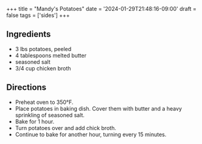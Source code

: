 +++
title = "Mandy's Potatoes"
date = '2024-01-29T21:48:16-09:00'
draft = false
tags = ['sides']
+++

## Ingredients
* 3 lbs potatoes, peeled
* 4 tablespoons melted butter
* seasoned salt
* 3/4 cup chicken broth

## Directions
* Preheat oven to 350°F.
* Place potatoes in baking dish. Cover them with butter and a heavy sprinkling of seasoned salt.
* Bake for 1 hour.
* Turn potatoes over and add chick broth.
* Continue to bake for another hour, turning every 15 minutes.
